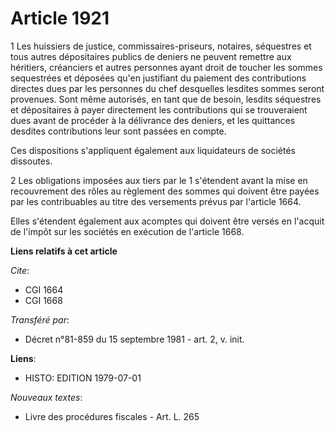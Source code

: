 # Article 1921

1  Les huissiers de justice, commissaires-priseurs, notaires, séquestres et tous autres dépositaires publics de deniers ne
peuvent remettre aux héritiers, créanciers et autres personnes ayant droit de toucher les sommes sequestrées et déposées
qu'en justifiant du paiement des contributions directes dues par les personnes du chef desquelles lesdites sommes seront
provenues. Sont même autorisés, en tant que de besoin, lesdits séquestres et dépositaires à payer directement les
contributions qui se trouveraient dues avant de procéder à la délivrance des deniers, et les quittances desdites
contributions leur sont passées en compte.

Ces dispositions s'appliquent également aux liquidateurs de sociétés dissoutes.

2  Les obligations imposées aux tiers par le 1 s'étendent avant la mise en recouvrement des rôles au règlement des sommes qui
doivent être payées par les contribuables au titre des versements prévus par l'article 1664.

Elles s'étendent également aux acomptes qui doivent être versés en l'acquit de l'impôt sur les sociétés en exécution de
l'article 1668.

**Liens relatifs à cet article**

_Cite_:

  - CGI 1664
  - CGI 1668

_Transféré par_:

  - Décret n°81-859 du 15 septembre 1981 - art. 2, v. init.

**Liens**:

  - HISTO: EDITION 1979-07-01

_Nouveaux textes_:

  - Livre des procédures fiscales - Art. L. 265
